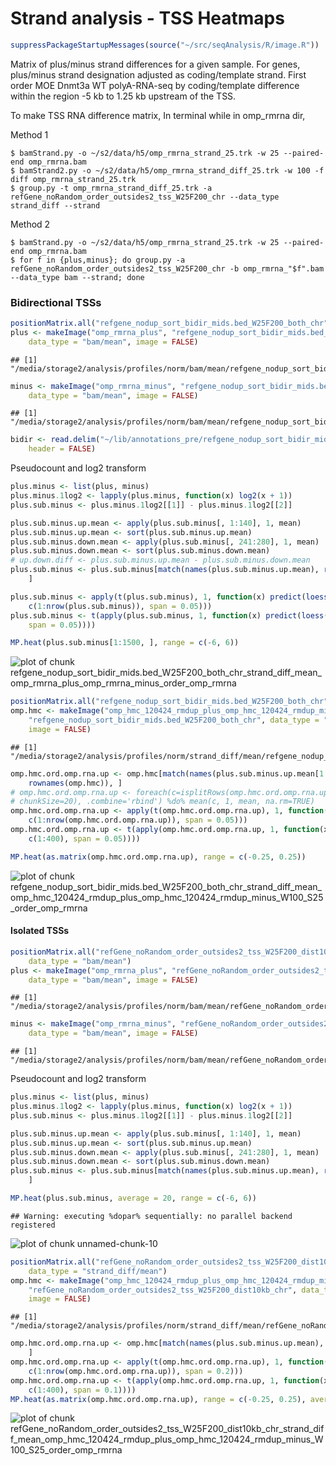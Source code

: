 Strand analysis - TSS Heatmaps
========================================================

```r
suppressPackageStartupMessages(source("~/src/seqAnalysis/R/image.R"))
```



Matrix of plus/minus strand differences for a given sample. For genes, plus/minus strand designation adjusted as coding/template strand.
First order MOE Dnmt3a WT polyA-RNA-seq by coding/template difference within the region -5 kb to 1.25 kb upstream of the TSS.

To make TSS RNA difference matrix, In terminal while in omp_rmrna dir,

Method 1
```
$ bamStrand.py -o ~/s2/data/h5/omp_rmrna_strand_25.trk -w 25 --paired-end omp_rmrna.bam
$ bamStrand2.py -o ~/s2/data/h5/omp_rmrna_strand_diff_25.trk -w 100 -f diff omp_rmrna_strand_25.trk 
$ group.py -t omp_rmrna_strand_diff_25.trk -a refGene_noRandom_order_outsides2_tss_W25F200_chr --data_type strand_diff --strand
```

Method 2
```
$ bamStrand.py -o ~/s2/data/h5/omp_rmrna_strand_25.trk -w 25 --paired-end omp_rmrna.bam
$ for f in {plus,minus}; do group.py -a refGene_noRandom_order_outsides2_tss_W25F200_chr -b omp_rmrna_"$f".bam --data_type bam --strand; done
```

### Bidirectional TSSs


```r
positionMatrix.all("refgene_nodup_sort_bidir_mids.bed_W25F200_both_chr", data_type = "bam/mean")
plus <- makeImage("omp_rmrna_plus", "refgene_nodup_sort_bidir_mids.bed_W25F200_both_chr", 
    data_type = "bam/mean", image = FALSE)
```

```
## [1] "/media/storage2/analysis/profiles/norm/bam/mean/refgene_nodup_sort_bidir_mids.bed_W25F200_both_chr/images/omp_rmrna_plus"
```

```r
minus <- makeImage("omp_rmrna_minus", "refgene_nodup_sort_bidir_mids.bed_W25F200_both_chr", 
    data_type = "bam/mean", image = FALSE)
```

```
## [1] "/media/storage2/analysis/profiles/norm/bam/mean/refgene_nodup_sort_bidir_mids.bed_W25F200_both_chr/images/omp_rmrna_minus"
```

```r
bidir <- read.delim("~/lib/annotations_pre/refgene_nodup_sort_bidir_mids.bed", 
    header = FALSE)
```


Pseudocount and log2 transform

```r
plus.minus <- list(plus, minus)
plus.minus.1log2 <- lapply(plus.minus, function(x) log2(x + 1))
plus.sub.minus <- plus.minus.1log2[[1]] - plus.minus.1log2[[2]]
```



```r
plus.sub.minus.up.mean <- apply(plus.sub.minus[, 1:140], 1, mean)
plus.sub.minus.up.mean <- sort(plus.sub.minus.up.mean)
plus.sub.minus.down.mean <- apply(plus.sub.minus[, 241:280], 1, mean)
plus.sub.minus.down.mean <- sort(plus.sub.minus.down.mean)
# up.down.diff <- plus.sub.minus.up.mean - plus.sub.minus.down.mean
plus.sub.minus <- plus.sub.minus[match(names(plus.sub.minus.up.mean), rownames(plus.sub.minus)), 
    ]
```



```r
plus.sub.minus <- apply(t(plus.sub.minus), 1, function(x) predict(loess(x ~ 
    c(1:nrow(plus.sub.minus)), span = 0.05)))
plus.sub.minus <- t(apply(plus.sub.minus, 1, function(x) predict(loess(x ~ c(1:400), 
    span = 0.05))))
```




```r
MP.heat(plus.sub.minus[1:1500, ], range = c(-6, 6))
```

![plot of chunk refgene_nodup_sort_bidir_mids.bed_W25F200_both_chr_strand_diff_mean_omp_rmrna_plus_omp_rmrna_minus_order_omp_rmrna](figure/refgene_nodup_sort_bidir_mids_bed_W25F200_both_chr_strand_diff_mean_omp_rmrna_plus_omp_rmrna_minus_order_omp_rmrna.png) 



```r
positionMatrix.all("refgene_nodup_sort_bidir_mids.bed_W25F200_both_chr", data_type = "strand_diff/mean")
omp.hmc <- makeImage("omp_hmc_120424_rmdup_plus_omp_hmc_120424_rmdup_minus_W100_S25", 
    "refgene_nodup_sort_bidir_mids.bed_W25F200_both_chr", data_type = "strand_diff/mean", 
    image = FALSE)
```

```
## [1] "/media/storage2/analysis/profiles/norm/strand_diff/mean/refgene_nodup_sort_bidir_mids.bed_W25F200_both_chr/images/omp_hmc_120424_rmdup_plus_omp_hmc_120424_rmdup_minus_W100_S25"
```

```r
omp.hmc.ord.omp.rna.up <- omp.hmc[match(names(plus.sub.minus.up.mean[1:1500]), 
    rownames(omp.hmc)), ]
# omp.hmc.ord.omp.rna.up <- foreach(c=isplitRows(omp.hmc.ord.omp.rna.up,
# chunkSize=20), .combine='rbind') %do% mean(c, 1, mean, na.rm=TRUE)
omp.hmc.ord.omp.rna.up <- apply(t(omp.hmc.ord.omp.rna.up), 1, function(x) predict(loess(x ~ 
    c(1:nrow(omp.hmc.ord.omp.rna.up)), span = 0.05)))
omp.hmc.ord.omp.rna.up <- t(apply(omp.hmc.ord.omp.rna.up, 1, function(x) predict(loess(x ~ 
    c(1:400), span = 0.05))))
```



```r
MP.heat(as.matrix(omp.hmc.ord.omp.rna.up), range = c(-0.25, 0.25))
```

![plot of chunk refgene_nodup_sort_bidir_mids.bed_W25F200_both_chr_strand_diff_mean_omp_hmc_120424_rmdup_plus_omp_hmc_120424_rmdup_minus_W100_S25_order_omp_rmrna](figure/refgene_nodup_sort_bidir_mids_bed_W25F200_both_chr_strand_diff_mean_omp_hmc_120424_rmdup_plus_omp_hmc_120424_rmdup_minus_W100_S25_order_omp_rmrna.png) 


#### Isolated TSSs


```r
positionMatrix.all("refGene_noRandom_order_outsides2_tss_W25F200_dist10kb_chr", 
    data_type = "bam/mean")
plus <- makeImage("omp_rmrna_plus", "refGene_noRandom_order_outsides2_tss_W25F200_dist10kb_chr", 
    data_type = "bam/mean", image = FALSE)
```

```
## [1] "/media/storage2/analysis/profiles/norm/bam/mean/refGene_noRandom_order_outsides2_tss_W25F200_dist10kb_chr/images/omp_rmrna_plus"
```

```r
minus <- makeImage("omp_rmrna_minus", "refGene_noRandom_order_outsides2_tss_W25F200_dist10kb_chr", 
    data_type = "bam/mean", image = FALSE)
```

```
## [1] "/media/storage2/analysis/profiles/norm/bam/mean/refGene_noRandom_order_outsides2_tss_W25F200_dist10kb_chr/images/omp_rmrna_minus"
```


Pseudocount and log2 transform

```r
plus.minus <- list(plus, minus)
plus.minus.1log2 <- lapply(plus.minus, function(x) log2(x + 1))
plus.sub.minus <- plus.minus.1log2[[1]] - plus.minus.1log2[[2]]
```



```r
plus.sub.minus.up.mean <- apply(plus.sub.minus[, 1:140], 1, mean)
plus.sub.minus.up.mean <- sort(plus.sub.minus.up.mean)
plus.sub.minus.down.mean <- apply(plus.sub.minus[, 241:280], 1, mean)
plus.sub.minus.down.mean <- sort(plus.sub.minus.down.mean)
plus.sub.minus <- plus.sub.minus[match(names(plus.sub.minus.up.mean), rownames(plus.sub.minus)), 
    ]
```



```r
MP.heat(plus.sub.minus, average = 20, range = c(-6, 6))
```

```
## Warning: executing %dopar% sequentially: no parallel backend registered
```

![plot of chunk unnamed-chunk-10](figure/unnamed-chunk-10.png) 



```r
positionMatrix.all("refGene_noRandom_order_outsides2_tss_W25F200_dist10kb_chr", 
    data_type = "strand_diff/mean")
omp.hmc <- makeImage("omp_hmc_120424_rmdup_plus_omp_hmc_120424_rmdup_minus_W100_S25", 
    "refGene_noRandom_order_outsides2_tss_W25F200_dist10kb_chr", data_type = "strand_diff/mean", 
    image = FALSE)
```

```
## [1] "/media/storage2/analysis/profiles/norm/strand_diff/mean/refGene_noRandom_order_outsides2_tss_W25F200_dist10kb_chr/images/omp_hmc_120424_rmdup_plus_omp_hmc_120424_rmdup_minus_W100_S25"
```

```r
omp.hmc.ord.omp.rna.up <- omp.hmc[match(names(plus.sub.minus.up.mean), rownames(omp.hmc)), 
    ]
omp.hmc.ord.omp.rna.up <- apply(t(omp.hmc.ord.omp.rna.up), 1, function(x) predict(loess(x ~ 
    c(1:nrow(omp.hmc.ord.omp.rna.up)), span = 0.2)))
omp.hmc.ord.omp.rna.up <- t(apply(omp.hmc.ord.omp.rna.up, 1, function(x) predict(loess(x ~ 
    c(1:400), span = 0.1))))
MP.heat(as.matrix(omp.hmc.ord.omp.rna.up), range = c(-0.25, 0.25), average = 50)
```

![plot of chunk refGene_noRandom_order_outsides2_tss_W25F200_dist10kb_chr_strand_diff_mean_omp_hmc_120424_rmdup_plus_omp_hmc_120424_rmdup_minus_W100_S25_order_omp_rmrna](figure/refGene_noRandom_order_outsides2_tss_W25F200_dist10kb_chr_strand_diff_mean_omp_hmc_120424_rmdup_plus_omp_hmc_120424_rmdup_minus_W100_S25_order_omp_rmrna.png) 




